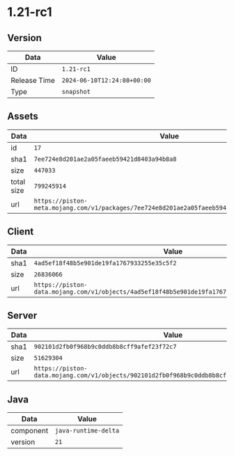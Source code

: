 # 1.21-rc1

## Version

|**Data**        | **Value**                 |
|----------------|-------------------------|
| ID   | ```1.21-rc1```   |
| Release Time   | ```2024-06-10T12:24:08+00:00```   |
| Type   | ```snapshot```   |

## Assets

|**Data**        | **Value**                 |
|----------------|-------------------------|
| id   | ```17```   |
| sha1   | ```7ee724e8d201ae2a05faeeb59421d8403a94b8a8```   |
| size   | ```447033```   |
| total size  | ```799245914```  |
| url       | ```https://piston-meta.mojang.com/v1/packages/7ee724e8d201ae2a05faeeb59421d8403a94b8a8/17.json``` |

## Client

|**Data**        | **Value**                 |
|----------------|-------------------------|
| sha1   | ```4ad5ef18f48b5e901de19fa1767933255e35c5f2```   |
| size   | ```26836066```   |
| url       | ```https://piston-data.mojang.com/v1/objects/4ad5ef18f48b5e901de19fa1767933255e35c5f2/client.jar``` |

## Server

|**Data**        | **Value**                 |
|----------------|-------------------------|
| sha1   | ```902101d2fb0f968b9c0ddb8b8cff9afef23f72c7```   |
| size   | ```51629304```   |
| url       | ```https://piston-data.mojang.com/v1/objects/902101d2fb0f968b9c0ddb8b8cff9afef23f72c7/server.jar``` |

## Java

|**Data**        | **Value**                 |
|----------------|-------------------------|
| component   | ```java-runtime-delta```   |
| version   | ```21```   |